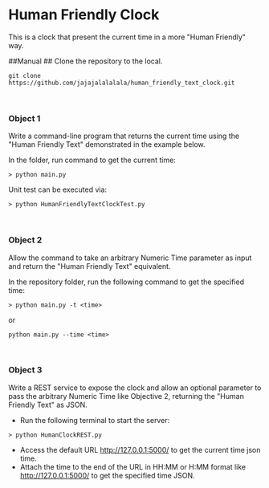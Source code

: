 # Human Friendly Clock 
This is a clock that present the current time in a more "Human Friendly" way.

##Manual ##
Clone the repository to the local.

```angular2html
git clone https://github.com/jajajalalalala/human_friendly_text_clock.git
```

<br>

### Object 1 ###
Write a command-line program that returns the current time using the "Human Friendly Text" demonstrated in the example below.

In the folder, run command to get the current time:

```angular2html
> python main.py
```

Unit test can be executed via:

```angular2html
> python HumanFriendlyTextClockTest.py
```

<br>

### Object 2 ###

Allow the command to take an arbitrary Numeric Time parameter as input and return the "Human Friendly Text" equivalent.

In the repository folder, run the following command to get the specified time:

```angular2html
> python main.py -t <time>
```
or
```angular2html
python main.py --time <time>
```

<br>

### Object 3 ###
Write a REST service to expose the clock and allow an optional parameter to pass the arbitrary Numeric Time like Objective 2, returning the "Human Friendly Text" as JSON.

* Run the following terminal to start the server:

```angular2html
> python HumanClockREST.py
```
* Access the default URL  http://127.0.0.1:5000/ to get the current time json time.
* Attach the time to the end of the URL in HH:MM or H:MM format like http://127.0.0.1:5000/<time> to get the specified time JSON.


